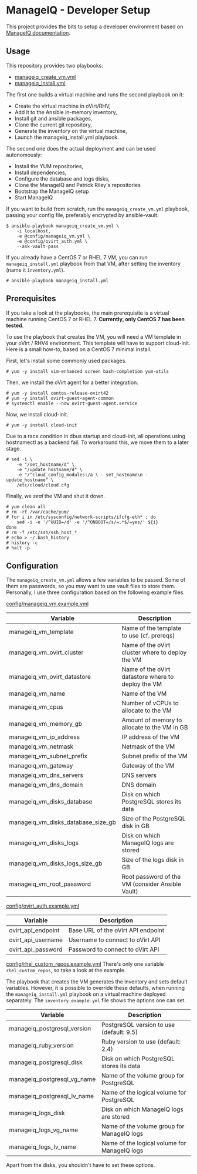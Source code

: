 # ManageIQ - Developer Setup

This project provides the bits to setup a developer environment based on
[ManageIQ documentation](http://manageiq.org/docs/guides/developer_setup.html).

## Usage

This repository provides two playbooks:

 * [manageiq_create_vm.yml](../blob/master/manageiq_create_vm.yml)
 * [manageiq_install.yml](../blob/master/manageiq_install.yml)

The first one builds a virtual machine and runs the second playbook on it:
 * Create the virtual machine in oVirt/RHV,
 * Add it to the Ansible in-memory inventory,
 * Install git and ansible packages,
 * Clone the current git repository,
 * Generate the inventory on the virtual machine,
 * Launch the manageiq_install.yml playbook.

The second one does the actual deployment and can be used autonomously:
 * Install the YUM repositories,
 * Install dependencies,
 * Configure the database and logs disks,
 * Clone the ManageIQ and Patrick Riley's repositories
 * Bootstrap the ManageIQ setup
 * Start ManageIQ

If you want to build from scratch, run the `manageiq_create_vm.yml` playbook,
passing your config file, preferably encrypted by ansible-vault:

```
$ ansible-playbook manageiq_create_vm.yml \
    -i localhost,
    -e @config/manageiq_vm.yml \
    -e @config/ovirt_auth.yml \
    --ask-vault-pass
```

If you already have a CentOS 7 or RHEL 7 VM, you can run `manageiq_install.yml`
playbook from that VM, after setting the inventory (name it `inventory.yml`).

```
# ansible-playbook manageiq_install.yml
```

## Prerequisites

If you take a look at the playbooks, the main prerequisite is a virtual machine
running CentOS 7 or RHEL 7. __Currently, only CentOS 7 has been tested__.

To use the playbook that creates the VM, you will need a VM template in your
oVirt / RHV4 environment. This template will have to support cloud-init. Here
is a small how-to, based on a CentOS 7 minimal install.

First, let's install some commonly used packages.

```
# yum -y install vim-enhanced screen bash-completion yum-utils
```

Then, we install the oVirt agent for a better integration.

```
# yum -y install centos-release-ovirt42
# yum -y install ovirt-guest-agent-common
# systemctl enable --now ovirt-guest-agent.service
```

Now, we install cloud-init.

```
# yum -y install cloud-init
```

Due to a race condition in dbus startup and cloud-init, all operations using
hostnamectl as a backend fail. To workaround this, we move them to a later
stage.

```
# sed -i \
    -e "/set_hostname/d" \
    -e "/update_hostname/d" \
    -e "/^cloud_config_modules:/a \ - set_hostname\n - update_hostname" \
    /etc/cloud/cloud.cfg
```

Finally, we _seal_ the VM and shut it down.

```
# yum clean all
# rm -rf /var/cache/yum/
# for i in /etc/sysconfig/network-scripts/ifcfg-eth* ; do
    sed -i -e '/^UUID=/d' -e '/^ONBOOT=/s/=.*$/=yes/' ${i}
done
# rm -f /etc/ssh/ssh_host_*
# echo > ~/.bash_history
# history -c
# halt -p
```

## Configuration

The `manageiq_create_vm.yml` allows a few variables to be passed. Some of them
are passwords, so you may want to use vault files to store them. Personally, I
use three configuration based on the following example files.

[config/manageiq_vm.example.yml](../blob/master/config/manageiq_vm.example.yml)

| Variable                           | Description                                        |
| ---------------------------------- | -------------------------------------------------- |
| manageiq_vm_template               | Name of the template to use (cf. prereqs)          |
| manageiq_vm_ovirt_cluster          | Name of the oVirt cluster where to deploy the VM   |
| manageiq_vm_ovirt_datastore        | Name of the oVirt datastore where to deploy the VM |
| manageiq_vm_name                   | Name of the VM                                     |
| manageiq_vm_cpus                   | Number of vCPUs to allocate to the VM              |
| manageiq_vm_memory_gb              | Amount of memory to allocate to the VM in GB       |
| manageiq_vm_ip_address             | IP address of the VM                               |
| manageiq_vm_netmask                | Netmask of the VM                                  |
| manageiq_vm_subnet_prefix          | Subnet prefix of the VM                            |
| manageiq_vm_gateway                | Gateway of the VM                                  |
| manageiq_vm_dns_servers            | DNS servers                                        |
| manageiq_vm_dns_domain             | DNS domain                                         |
| manageiq_vm_disks_database         | Disk on which PostgreSQL stores its data           |
| manageiq_vm_disks_database_size_gb | Size of the PostgreSQL disk in GB                  |
| manageiq_vm_disks_logs             | Disk on which ManageIQ logs are stored             |
| manageiq_vm_disks_logs_size_gb     | Size of the logs disk in GB                        |
| manageiq_vm_root_password          | Root password of the VM (consider Ansible Vault)   |

[config/ovirt_auth.example.yml](../blob/master/config/ovirt_auth.example.yml)

| Variable           | Description                        |
| ------------------ | ---------------------------------- |
| ovirt_api_endpoint | Base URL of the oVirt API endpoint |
| ovirt_api_username | Username to connect to oVirt API   |
| ovirt_api_password | Password to connect to oVirt API   |

[config/rhel_custom_repos.example.yml](../blob/master/config/rhel_custom_repos.example.yml)
There's only one variable `rhel_custom_repos`, so take a look at the example.


The playbook that creates the VM generates the inventory and sets default
variables. However, it is possible to override these defaults, when running
the `manageiq_install.yml` playbook on a virtual machine deployed separately.
The `inventory.example.yml` file shows the options one can set.

| Variable           | Description                                           |
| ------------------ | ----------------------------------------------------- |
| manageiq_postgresql_version | PostgreSQL version to use (default: 9.5)     |
| manageiq_ruby_version       | Ruby version to use (default: 2.4)           |
| manageiq_postgresql_disk    | Disk on which PostgreSQL stores its data     |
| manageiq_postgresql_vg_name | Name of the volume group for PostgreSQL      |
| manageiq_postgresql_lv_name | Name of the logical volume for PostgreSQL    |
| manageiq_logs_disk          | Disk on which ManageIQ logs are stored       |
| manageiq_logs_vg_name       | Name of the volume group for ManageIQ logs   |
| manageiq_logs_lv_name       | Name of the logical volume for ManageIQ logs |

Apart from the disks, you shouldn't have to set these options.
